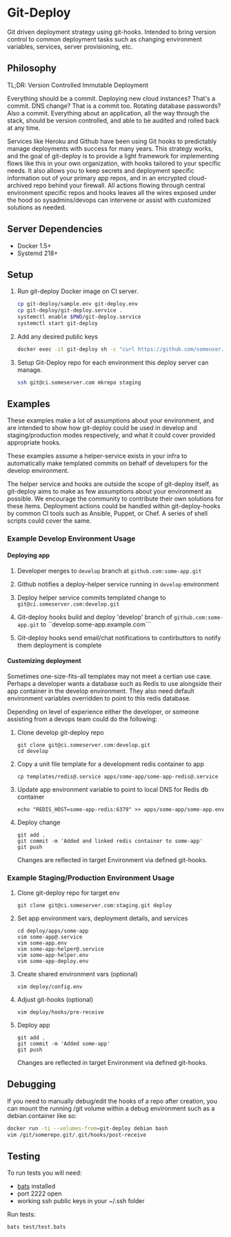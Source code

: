 # Git-Deploy #

Git driven deployment strategy using git-hooks. Intended to bring version
control to common deployment tasks such as changing environment variables,
services, server provisioning, etc.

## Philosophy

TL;DR: Version Controlled Immutable Deployment

Everything should be a commit. Deploying new cloud instances? That's a commit.
DNS change? That is a commit too. Rotating database passwords? Also a commit.
Everything about an application, all the way through the stack, should be
version controlled, and able to be audited and rolled back at any time.

Services like Heroku and Github have been using Git hooks to predictably manage
deployments with success for many years. This strategy works, and the goal of
git-deploy is to provide a light framework for implementing flows like this in
your own organization, with hooks tailored to your specific needs. It also
allows you to keep secrets and deployment specific information out of your
primary app repos, and in an encrypted cloud-archived repo behind your
firewall. All actions flowing through central environment specific repos and
hooks leaves all the wires exposed under the hood so sysadmins/devops can
intervene or assist with customized solutions as needed.

## Server Dependencies ##

  * Docker 1.5+
  * Systemd 218+

## Setup ##

1. Run git-deploy Docker image on CI server.

    ```bash
    cp git-deploy/sample.env git-deploy.env
    cp git-deploy/git-deploy.service .
    systemctl enable $PWD/git-deploy.service
    systemctl start git-deploy
    ```

3. Add any desired public keys

    ```bash
    docker exec -it git-deploy sh -c "curl https://github.com/someuser.keys >> .ssh/authorized_keys"
   ```

2. Setup Git-Deploy repo for each environment this deploy server can manage.

    ```bash
    ssh git@ci.someserver.com mkrepo staging
   ```

## Examples

These examples make a lot of assumptions about your environment, and are
intended to show how git-deploy could be used in develop and staging/production
modes respectively, and what it could cover provided appropriate hooks.

These examples assume a helper-service exists in your infra to automatically
make templated commits on behalf of developers for the develop environment.

The helper service and hooks are outside the scope of git-deploy itself, as 
git-deploy aims to make as few assumptions about your environment as possible.
We encourage the community to contribute their own solutions for these items.
Deployment actions could be handled within git-deploy-hooks by common CI tools
such as Ansible, Puppet, or Chef. A series of shell scripts could cover the
same.

### Example Develop Environment Usage ##

#### Deploying app ####

1. Developer merges to ```develop``` branch at ```github.com:some-app.git```

2. Github notifies a deploy-helper service running in ```develop``` environment

3. Deploy helper service commits templated change to ```
git@ci.someserver.com:develop.git```

4. Git-deploy hooks build and deploy 'develop' branch of
```github.com:some-app.git``` to ``develop.some-app.example.com```

5. Git-deploy hooks send email/chat notifications to contirbuttors to notify
them deployment is complete

#### Customizing deployment ####

Sometimes one-size-fits-all templates may not meet a certian use case.
Perhaps a developer wants a database such as Redis to use alongside their app
container in the develop environment. They also need default environment
variables overridden to point to this redis database.

Depending on level of experience either the developer, or someone
assisting from a devops team could do the following:

1. Clone develop git-deploy repo

    ```
    git clone git@ci.someserver.com:develop.git
    cd develop
    ```

2. Copy a unit file template for a development redis container to app

    ```
    cp templates/redis@.service apps/some-app/some-app-redis@.service
    
    ```

3. Update app environment variable to point to local DNS for Redis db container

    ```
    echo "REDIS_HOST=some-app-redis:6379" >> apps/some-app/some-app.env
    ```

4. Deploy change

    ```
    git add .
    git commit -m 'Added and linked redis container to some-app'
    git push
    ```

    Changes are reflected in target Environment via defined git-hooks.


### Example Staging/Production Environment Usage ##

1. Clone git-deploy repo for target env

    ```
    git clone git@ci.someserver.com:staging.git deploy
    ```

2. Set app environment vars, deployment details, and services

    ```
    cd deploy/apps/some-app
    vim some-app@.service
    vim some-app.env 
    vim some-app-helper@.service
    vim some-app-helper.env 
    vim some-app-deploy.env
    ```

3. Create shared environment vars (optional)

    ```
    vim deploy/config.env
    ```

4. Adjust git-hooks (optional)

    ```
    vim deploy/hooks/pre-receive
    ```

5. Deploy app

    ```
    git add .
    git commit -m 'Added some-app'
    git push
    ```

    Changes are reflected in target Environment via defined git-hooks.

## Debugging ##

If you need to manually debug/edit the hooks of a repo after creation, you can
mount the running /git volume within a debug environment such as a debian
container like so:

```bash
docker run -ti --volumes-from=git-deploy debian bash
vim /git/somerepo.git/.git/hooks/post-receive
```

## Testing ##

To run tests you will need:
  * [bats](https://github.com/sstephenson/bats) installed
  * port 2222 open
  * working ssh public keys in your ~/.ssh folder

Run tests:
```
bats test/test.bats
```
